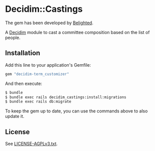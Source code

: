 # Decidim::Castings

The gem has been developed by [Belighted](https://www.belighted.com/).

A [Decidim](https://github.com/decidim/decidim) module to cast a committee composition based on the list of people.

## Installation

Add this line to your application's Gemfile:

```ruby
gem "decidim-term_customizer"
```

And then execute:

```bash
$ bundle
$ bundle exec rails decidim_castings:install:migrations
$ bundle exec rails db:migrate
```

To keep the gem up to date, you can use the commands above to also update it.


## License

See [LICENSE-AGPLv3.txt](LICENSE-AGPLv3.txt).
